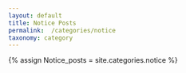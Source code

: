 ```yaml
---
layout: default
title: Notice Posts
permalink:  /categories/notice
taxonomy: category
---
```

{% assign Notice_posts = site.categories.notice %}
